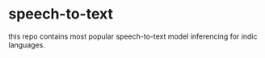# speech-to-text
this repo contains most popular speech-to-text model inferencing for indic languages.
